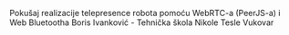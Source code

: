 Pokušaj realizacije telepresence robota pomoću WebRTC-a (PeerJS-a) i Web Bluetootha
Boris Ivanković - Tehnička škola Nikole Tesle Vukovar
